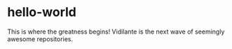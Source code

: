 # hello-world
This is where the greatness begins!
Vidilante is the next wave of seemingly awesome repositories.
